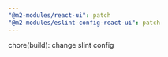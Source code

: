 ```yaml
---
"@m2-modules/react-ui": patch
"@m2-modules/eslint-config-react-ui": patch
---
```


chore(build): change slint config
